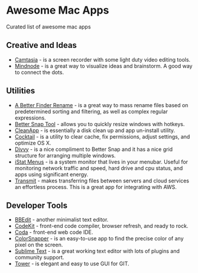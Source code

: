 # Awesome Mac Apps
Curated list of awesome mac apps

## Creative and Ideas

- [Camtasia](http://www.techsmith.com/camtasia.html) - is a screen recorder with some light duty video editing tools. 
- [Mindnode](http://mindnode.com/) - is a great way to visualize ideas and brainstorm.  A good way to connect the dots.


## Utilities

- [A Better Finder Rename](http://www.publicspace.net/BetterRename/) - is a great way to mass rename files based on predetermined sorting and filtering, as well as complex regular expressions. 
- [Better Snap Tool](http://blog.boastr.net/) - allows you to quickly resize windows with hotkeys. 
- [CleanApp](http://www.syniumsoftware.com/cleanapp/) - is essentially a disk clean up and app un-install utility. 
- [Cocktail](http://www.maintain.se/cocktail/) - is a utility to clear cache, fix permissions, adjust settings, and optimize OS X. 
- [Divvy](http://mizage.com/divvy/) - is a nice compliment to Better Snap and it has a nice grid structure for arranging multiple windows.  
- [iStat Menus](http://bjango.com/mac/istatmenus/) - is a system monitor that lives in your menubar. Useful for monitoring network traffic and speed, hard drive and cpu status, and apps using significant energy. 
- [Transmit](http://panic.com/transmit/) - makes transferring files between servers and cloud services an effortless process.  This is a great app for integrating with AWS. 
 


## Developer Tools

- [BBEdit](http://www.barebones.com/products/bbedit/) - another minimalist text editor. 
- [CodeKit](http://incident57.com/codekit/) - front-end code compiler, browser refresh, and ready to rock.
- [Coda](http://www.panic.com/coda/) - front-end web code IDE. 
- [ColorSnapper](http://www.colorsnapper.com/) - is an easy-to-use app to find the precise color of any pixel on the screen.
- [Sublime Text](http://www.sublimetext.com/) - is a great working text editor with lots of plugins and community support. 
- [Tower](http://www.git-tower.com/) - is elegant and easy to use GUI for GIT. 
